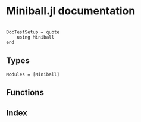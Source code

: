 # Miniball.jl documentation

```@contents
```

```@meta
DocTestSetup = quote
    using Miniball
end
```

## Types
```@autodocs
Modules = [Miniball]
```

## Functions


## Index

```@index
```
